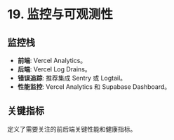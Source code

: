 # 19. 监控与可观测性

## 监控栈

  * **前端**: Vercel Analytics。
  * **后端**: Vercel Log Drains。
  * **错误追踪**: 推荐集成 Sentry 或 Logtail。
  * **性能监控**: Vercel Analytics 和 Supabase Dashboard。

## 关键指标

定义了需要关注的前后端关键性能和健康指标。
